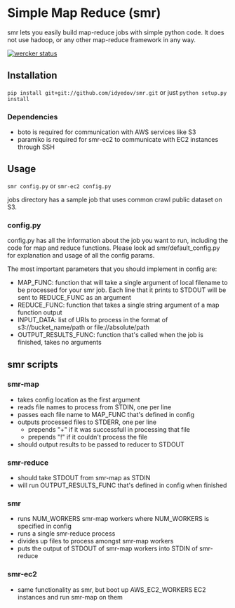 # Simple Map Reduce (smr)

smr lets you easily build map-reduce jobs with simple python code.
It does not use hadoop, or any other map-reduce framework in any way.

[![wercker status](https://app.wercker.com/status/f23eabc2fec80a2ccd09ee7126c9b140/m "wercker status")](https://app.wercker.com/project/bykey/f23eabc2fec80a2ccd09ee7126c9b140)

## Installation
`pip install git+git://github.com/idyedov/smr.git`
or just
```python setup.py install```

### Dependencies
 * boto is required for communication with AWS services like S3
 * paramiko is required for smr-ec2 to communicate with EC2 instances through SSH

## Usage
```smr config.py``` or ```smr-ec2 config.py```

jobs directory has a sample job that uses common crawl public dataset on S3.

### config.py
config.py has all the information about the job you want to run, including
the code for map and reduce functions. Please look ad smr/default_config.py for
explanation and usage of all the config params.

The most important parameters that you should implement in config are:
 * MAP_FUNC: function that will take a single argument of local filename to be processed for your smr job.
     Each line that it prints to STDOUT will be sent to REDUCE_FUNC as an argument
 * REDUCE_FUNC: function that takes a single string argument of a map function output
 * INPUT_DATA: list of URIs to process in the format of s3://bucket_name/path or file://absolute/path
 * OUTPUT_RESULTS_FUNC: function that's called when the job is finished, takes no arguments

## smr scripts

### smr-map
 * takes config location as the first argument
 * reads file names to process from STDIN, one per line
 * passes each file name to MAP_FUNC that's defined in config
 * outputs processed files to STDERR, one per line
   - prepends "+" if it was successfull in processing that file
   - prepends "!" if it couldn't process the file
 *  should output results to be passed to reducer to STDOUT

### smr-reduce
 * should take STDOUT from smr-map as STDIN
 * will run OUTPUT_RESULTS_FUNC that's defined in config when finished

### smr
 * runs NUM_WORKERS smr-map workers where NUM_WORKERS is specified in config
 * runs a single smr-reduce process
 * divides up files to process amongst smr-map workers
 * puts the output of STDOUT of smr-map workers into STDIN of smr-reduce

### smr-ec2
 * same functionality as smr, but boot up AWS_EC2_WORKERS EC2 instances and run smr-map on them
